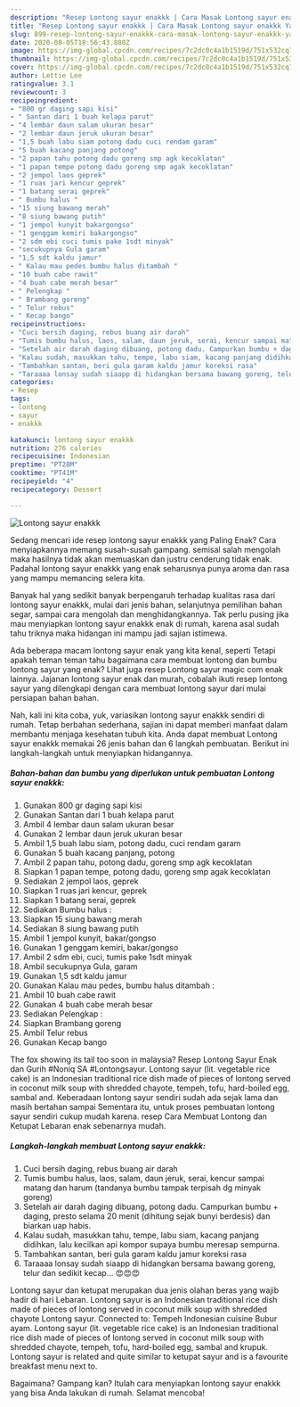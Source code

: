 ```yaml
---
description: "Resep Lontong sayur enakkk | Cara Masak Lontong sayur enakkk Yang Lezat Sekali"
title: "Resep Lontong sayur enakkk | Cara Masak Lontong sayur enakkk Yang Lezat Sekali"
slug: 899-resep-lontong-sayur-enakkk-cara-masak-lontong-sayur-enakkk-yang-lezat-sekali
date: 2020-08-05T18:56:43.880Z
image: https://img-global.cpcdn.com/recipes/7c2dc0c4a1b1519d/751x532cq70/lontong-sayur-enakkk-foto-resep-utama.jpg
thumbnail: https://img-global.cpcdn.com/recipes/7c2dc0c4a1b1519d/751x532cq70/lontong-sayur-enakkk-foto-resep-utama.jpg
cover: https://img-global.cpcdn.com/recipes/7c2dc0c4a1b1519d/751x532cq70/lontong-sayur-enakkk-foto-resep-utama.jpg
author: Lettie Lee
ratingvalue: 3.1
reviewcount: 3
recipeingredient:
- "800 gr daging sapi kisi"
- " Santan dari 1 buah kelapa parut"
- "4 lembar daun salam ukuran besar"
- "2 lembar daun jeruk ukuran besar"
- "1,5 buah labu siam potong dadu cuci rendam garam"
- "5 buah kacang panjang potong"
- "2 papan tahu potong dadu goreng smp agk kecoklatan"
- "1 papan tempe potong dadu goreng smp agak kecoklatan"
- "2 jempol laos geprek"
- "1 ruas jari kencur geprek"
- "1 batang serai geprek"
- " Bumbu halus "
- "15 siung bawang merah"
- "8 siung bawang putih"
- "1 jempol kunyit bakargongso"
- "1 genggam kemiri bakargongso"
- "2 sdm ebi cuci tumis pake 1sdt minyak"
- "secukupnya Gula garam"
- "1,5 sdt kaldu jamur"
- " Kalau mau pedes bumbu halus ditambah "
- "10 buah cabe rawit"
- "4 buah cabe merah besar"
- " Pelengkap "
- " Brambang goreng"
- " Telur rebus"
- " Kecap bango"
recipeinstructions:
- "Cuci bersih daging, rebus buang air darah"
- "Tumis bumbu halus, laos, salam, daun jeruk, serai, kencur sampai matang dan harum (tandanya bumbu tampak terpisah dg minyak goreng)"
- "Setelah air darah daging dibuang, potong dadu. Campurkan bumbu + daging, presto selama 20 menit (dihitung sejak bunyi berdesis) dan biarkan uap habis."
- "Kalau sudah, masukkan tahu, tempe, labu siam, kacang panjang didihkan, lalu kecilkan api kompor supaya bumbu meresap sempurna."
- "Tambahkan santan, beri gula garam kaldu jamur koreksi rasa"
- "Taraaaa lonsay sudah siaapp di hidangkan bersama bawang goreng, telur dan sedikit kecap... 😍😍😍"
categories:
- Resep
tags:
- lontong
- sayur
- enakkk

katakunci: lontong sayur enakkk 
nutrition: 276 calories
recipecuisine: Indonesian
preptime: "PT28M"
cooktime: "PT41M"
recipeyield: "4"
recipecategory: Dessert

---
```



![Lontong sayur enakkk](https://img-global.cpcdn.com/recipes/7c2dc0c4a1b1519d/751x532cq70/lontong-sayur-enakkk-foto-resep-utama.jpg)

Sedang mencari ide resep lontong sayur enakkk yang Paling Enak? Cara menyiapkannya memang susah-susah gampang. semisal salah mengolah maka hasilnya tidak akan memuaskan dan justru cenderung tidak enak. Padahal lontong sayur enakkk yang enak seharusnya punya aroma dan rasa yang mampu memancing selera kita.

Banyak hal yang sedikit banyak berpengaruh terhadap kualitas rasa dari lontong sayur enakkk, mulai dari jenis bahan, selanjutnya pemilihan bahan segar, sampai cara mengolah dan menghidangkannya. Tak perlu pusing jika mau menyiapkan lontong sayur enakkk enak di rumah, karena asal sudah tahu triknya maka hidangan ini mampu jadi sajian istimewa.

Ada beberapa macam lontong sayur enak yang kita kenal, seperti Tetapi apakah teman teman tahu bagaimana cara membuat lontong dan bumbu lontong sayur yang enak? Lihat juga resep Lontong sayur magic com enak lainnya. Jajanan lontong sayur enak dan murah, cobalah ikuti resep lontong sayur yang dilengkapi dengan cara membuat lontong sayur dari mulai persiapan bahan bahan.


Nah, kali ini kita coba, yuk, variasikan lontong sayur enakkk sendiri di rumah. Tetap berbahan sederhana, sajian ini dapat memberi manfaat dalam membantu menjaga kesehatan tubuh kita. Anda dapat membuat Lontong sayur enakkk memakai 26 jenis bahan dan 6 langkah pembuatan. Berikut ini langkah-langkah untuk menyiapkan hidangannya.

<!--inarticleads1-->

##### Bahan-bahan dan bumbu yang diperlukan untuk pembuatan Lontong sayur enakkk:

1. Gunakan 800 gr daging sapi kisi
1. Gunakan  Santan dari 1 buah kelapa parut
1. Ambil 4 lembar daun salam ukuran besar
1. Gunakan 2 lembar daun jeruk ukuran besar
1. Ambil 1,5 buah labu siam, potong dadu, cuci rendam garam
1. Gunakan 5 buah kacang panjang, potong
1. Ambil 2 papan tahu, potong dadu, goreng smp agk kecoklatan
1. Siapkan 1 papan tempe, potong dadu, goreng smp agak kecoklatan
1. Sediakan 2 jempol laos, geprek
1. Siapkan 1 ruas jari kencur, geprek
1. Siapkan 1 batang serai, geprek
1. Sediakan  Bumbu halus :
1. Siapkan 15 siung bawang merah
1. Sediakan 8 siung bawang putih
1. Ambil 1 jempol kunyit, bakar/gongso
1. Gunakan 1 genggam kemiri, bakar/gongso
1. Ambil 2 sdm ebi, cuci, tumis pake 1sdt minyak
1. Ambil secukupnya Gula, garam
1. Gunakan 1,5 sdt kaldu jamur
1. Gunakan  Kalau mau pedes, bumbu halus ditambah :
1. Ambil 10 buah cabe rawit
1. Gunakan 4 buah cabe merah besar
1. Sediakan  Pelengkap :
1. Siapkan  Brambang goreng
1. Ambil  Telur rebus
1. Gunakan  Kecap bango


The fox showing its tail too soon in malaysia? Resep Lontong Sayur Enak dan Gurih #Noniq SA #Lontongsayur. Lontong sayur (lit. vegetable rice cake) is an Indonesian traditional rice dish made of pieces of lontong served in coconut milk soup with shredded chayote, tempeh, tofu, hard-boiled egg, sambal and. Keberadaan lontong sayur sendiri sudah ada sejak lama dan masih bertahan sampai Sementara itu, untuk proses pembuatan lontong sayur sendiri cukup mudah karena. resep Cara Membuat Lontong dan Ketupat Lebaran enak sebenarnya mudah. 

<!--inarticleads2-->

##### Langkah-langkah membuat Lontong sayur enakkk:

1. Cuci bersih daging, rebus buang air darah
1. Tumis bumbu halus, laos, salam, daun jeruk, serai, kencur sampai matang dan harum (tandanya bumbu tampak terpisah dg minyak goreng)
1. Setelah air darah daging dibuang, potong dadu. Campurkan bumbu + daging, presto selama 20 menit (dihitung sejak bunyi berdesis) dan biarkan uap habis.
1. Kalau sudah, masukkan tahu, tempe, labu siam, kacang panjang didihkan, lalu kecilkan api kompor supaya bumbu meresap sempurna.
1. Tambahkan santan, beri gula garam kaldu jamur koreksi rasa
1. Taraaaa lonsay sudah siaapp di hidangkan bersama bawang goreng, telur dan sedikit kecap... 😍😍😍


Lontong sayur dan ketupat merupakan dua jenis olahan beras yang wajib hadir di hari Lebaran. Lontong sayur is an Indonesian traditional rice dish made of pieces of lontong served in coconut milk soup with shredded chayote Lontong sayur. Connected to: Tempeh Indonesian cuisine Bubur ayam. Lontong sayur (lit. vegetable rice cake) is an Indonesian traditional rice dish made of pieces of lontong served in coconut milk soup with shredded chayote, tempeh, tofu, hard-boiled egg, sambal and krupuk. Lontong sayur is related and quite similar to ketupat sayur and is a favourite breakfast menu next to. 

Bagaimana? Gampang kan? Itulah cara menyiapkan lontong sayur enakkk yang bisa Anda lakukan di rumah. Selamat mencoba!
